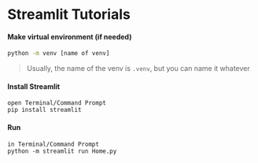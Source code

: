 # Streamlit Tutorials

#### Make virtual environment (if needed)
```sh
python -m venv [name of venv]
```
> Usually, the name of the venv is `.venv`, but you can name it whatever

#### Install Streamlit
```
open Terminal/Command Prompt
pip install streamlit
```

#### Run
```
in Terminal/Command Prompt
python -m streamlit run Home.py
```
